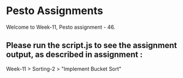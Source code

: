 # Pesto Assignments  

Welcome to Week-11, Pesto assignment - 46.

## Please run the script.js to see the assignment output, as described in assignment :
Week-11 > Sorting-2 > "Implement Bucket Sort"